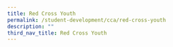 ```yaml
---
title: Red Cross Youth
permalink: /student-development/cca/red-cross-youth
description: ""
third_nav_title: Red Cross Youth
---
```



